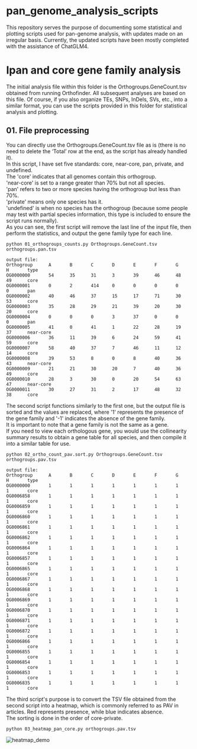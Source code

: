 # pan_genome_analysis_scripts
This repository serves the purpose of documenting some statistical and plotting scripts used for pan-genome analysis, with updates made on an irregular basis.
Currently, the updated scripts have been mostly completed with the assistance of ChatGLM4.
# Ⅰpan and core gene family analysis
The initial analysis file within this folder is the Orthogroups.GeneCount.tsv obtained from running Orthofinder. All subsequent analyses are based on this file. Of course, if you also organize TEs, SNPs, InDels, SVs, etc., into a similar format, you can use the scripts provided in this folder for statistical analysis and plotting.
## 01. File preprocessing
You can directly use the Orthogroups.GeneCount.tsv file as is (there is no need to delete the ‘Total’ row at the end, as the script has already handled it).<br>
In this script, I have set five standards: core, near-core, pan, private, and undefined. <br>
The 'core' indicates that all genomes contain this orthogroup. <br>
'near-core' is set to a range greater than 70% but not all species.<br>
'pan' refers to two or more species having the orthogroup but less than 70%.<br>
'private' means only one species has it. <br>
'undefined' is when no species has the orthogroup (because some people may test with partial species information, this type is included to ensure the script runs normally).<br>
As you can see, the first script will remove the last line of the input file, then perform the statistics, and output the gene family type for each line.
```
python 01_orthogroups_counts.py Orthogroups.GeneCount.tsv orthogroups.pan.tsv

output file:
Orthogroup      A       B       C       D       E       F       G       H       type
OG0000000       54      35      31      3       39      46      48      49      core
OG0000001       0       2       414     0       0       0       0       0       pan
OG0000002       40      46      37      15      17      71      30      53      core
OG0000003       35      28      29      21      39      20      30      20      core
OG0000004       0       0       0       3       37      0       0       0       pan
OG0000005       41      0       41      1       22      28      19      37      near-core
OG0000006       36      11      39      6       24      59      41      59      core
OG0000007       58      40      37      7       46      11      12      14      core
OG0000008       39      53      8       0       8       40      36      43      near-core
OG0000009       21      21      30      20      7       40      36      49      core
OG0000010       28      3       30      0       20      54      63      47      near-core
OG0000011       30      27      31      2       17      48      32      38      core
```
The second script functions similarly to the first one, but the output file is sorted and the values are replaced, where '1' represents the presence of the gene family and '-1' indicates the absence of the gene family.<br>
It is important to note that a gene family is not the same as a gene. <br>
If you need to view each orthologous gene, you would use the collinearity summary results to obtain a gene table for all species, and then compile it into a similar table for use.<br>
```
python 02_ortho_count_pav.sort.py Orthogroups.GeneCount.tsv orthogroups.pav.tsv

output file:
Orthogroup      A       B       C       D       E       F       G       H       type
OG0000000       1       1       1       1       1       1       1       1       core
OG0006858       1       1       1       1       1       1       1       1       core
OG0006859       1       1       1       1       1       1       1       1       core
OG0006860       1       1       1       1       1       1       1       1       core
OG0006861       1       1       1       1       1       1       1       1       core
OG0006862       1       1       1       1       1       1       1       1       core
OG0006864       1       1       1       1       1       1       1       1       core
OG0006857       1       1       1       1       1       1       1       1       core
OG0006865       1       1       1       1       1       1       1       1       core
OG0006867       1       1       1       1       1       1       1       1       core
OG0006868       1       1       1       1       1       1       1       1       core
OG0006869       1       1       1       1       1       1       1       1       core
OG0006870       1       1       1       1       1       1       1       1       core
OG0006871       1       1       1       1       1       1       1       1       core
OG0006872       1       1       1       1       1       1       1       1       core
OG0006866       1       1       1       1       1       1       1       1       core
OG0006855       1       1       1       1       1       1       1       1       core
OG0006854       1       1       1       1       1       1       1       1       core
OG0006853       1       1       1       1       1       1       1       1       core
OG0006835       1       1       1       1       1       1       1       1       core
```
The third script's purpose is to convert the TSV file obtained from the second script into a heatmap, which is commonly referred to as PAV in articles. Red represents presence, while blue indicates absence.<br>
The sorting is done in the order of core-private.
```
python 03_heatmap_pan_core.py orthogroups.pav.tsv
```
![heatmap_demo]()
